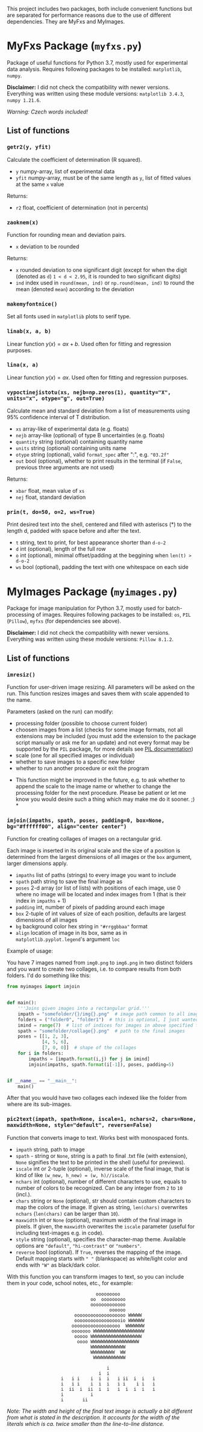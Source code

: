This project includes two packages, both include convenient functions but are separated for performance reasons due to the use of different dependencies. They are MyFxs and MyImages.

# MyFxs Package (`myfxs.py`)
Package of useful functions for Python 3.7, mostly used for experimental data analysis.
Requires following packages to be installed: `matplotlib`, `numpy`.

**Disclaimer:** I did not check the compatibility with newer versions. Everything was written using these module versions: `matplotlib 3.4.3`, `numpy 1.21.6`.

*Warning: Czech words included!*

## List of functions
### `getr2(y, yfit)`
Calculate the coefficient of determination (R squared).

- `y`    numpy-array, list of experimental data
- `yfit` numpy-array, must be of the same length as `y`, list of fitted values at the same `x` value

Returns:
- `r2`   float, coefficient of determination (not in percents)

### `zaoknem(x)`
Function for rounding mean and deviation pairs.

- `x` deviation to be rounded

Returns:
- `x` rounded deviation to one significant digit (except for when the digit (denoted as `d`)  `1 < d < 2.95`, it is rounded to two significant digits)
- `ind` index used in `round(mean, ind)` or `np.round(mean, ind)` to round the mean (denoted `mean`) according to the deviation

### `makemyfontnice()`
Set all fonts used in `matplotlib` plots to serif type.

### `linab(x, a, b)`
Linear function $y(x) = ax + b$. Used often for fitting and regression purposes.

### `lina(x, a)`
Linear function $y(x) = ax$. Used often for fitting and regression purposes.

### `vypoctinejistotu(xs, nejb=np.zeros(1), quantity="X", units="x", otype="g", out=True)`
Calculate mean and standard deviation from a list of measurements using 95% confidence interval of T distribution.
- `xs` array-like of experimental data (e.g. floats)
- `nejb` array-like (optional) of type B uncertainties (e.g. floats)
- `quantity` string (optional) containing quantity name
- `units` string (optional) containing units name
- `otype` string (optional), valid `format_spec` after ":", e.g. `"03.2f"`
- `out` bool (optional), whether to print results in the terminal (if `False`, previous three arguments are not used)

Returns: 
- `xbar` float, mean value of `xs`
- `nej` float, standard deviation

### `prin(t, do=50, o=2, ws=True)`
Print desired text into the shell, centered and filled with asteriscs (*) to the length d, padded with space before and after the text.
-  `t` string, text to print, for best appearance shorter than `d-o-2`
- `d` int (optional), length of the full row
- `o` int (optional), minimal offset/padding at the beggining when `len(t) > d-o-2`
- `ws` bool (optional), padding the text with one whitespace on each side


# MyImages Package (`myimages.py`)
Package for image manipulation for Python 3.7, mostly used for batch-processing of images.
Requires following packages to be installed: `os`, `PIL` (`Pillow`), `myfxs` (for dependencies see above).

**Disclaimer:** I did not check the compatibility with newer versions. Everything was written using these module versions: `Pillow 8.1.2`.

## List of functions
### `imresiz()`
Function for user-driven image resizing. All parameters will be asked on the run. This function resizes images and saves them with scale appended to the name.

Parameters (asked on the run) can modify:
- processing folder (possible to choose current folder)
- choosen images from a list (checks for some image formats, not all extensions may be included (you must add the extension to the package script manually or ask me for an update) and not every format may be supported by the `PIL` package, for more details see [PIL documentation](https://pillow.readthedocs.io/en/stable/handbook/image-file-formats.html))
- scale (one for all specified images or individual)
- whether to save images to a specific new folder
- whether to run another procedure or exit the program

* This function might be improved in the future, e.g. to ask whether to append the scale to the image name or whether to change the processing folder for the next procedure. Please be patient or let me know you would desire such a thing which may make me do it sooner. ;) *

### `imjoin(impaths, spath, poses, padding=0, box=None, bg="#ffffff00", align="center center")`
Function for creating collages of images on a rectangular grid. 

Each image is inserted in its original scale and the size of a position is determined from the largest dimensions of all images or the `box` argument, larger dimensions apply.

- `impaths` list of paths (strings) to every image you want to include
- `spath` path string to save the final image as
- `poses` 2-d array (or list of lists) with positions of each image, use 0 where
no image will be located and index images from 1 (that is their index in `impaths` + 1)
- `padding` int, number of pixels of padding around each image
- `box` 2-tuple of int values of size of each position, defaults are largest dimensions of all images
- `bg` background color hex string in `"#rrggbbaa"` format
- `align` location of image in its box, same as in `matplotlib.pyplot.legend`'s argument `loc`

Example of usage:

You have 7 images named from `img0.png` to `img6.png` in two distinct folders and you want to create two collages, i.e. to compare results from both folders. I'd do something like this:
```Python
from myimages import imjoin


def main():
    '''Joins given images into a rectangular grid.'''
    impath = "somefolder/{}/img{}.png"  # image path common to all images
    folders = ("folder0", "folder1")  # this is optional, I just wanted to do all at once
    imind = range(7)  # list of indices for images in above specified folders
    spath = "somefolder/collage{}.png"  # path to the final images
    poses = [[1, 2, 3], 
             [4, 5, 6], 
             [7, 0, 0]]  # shape of the collages
    for i in folders:
        impaths = [impath.format(i,j) for j in imind]
        imjoin(impaths, spath.format(i[-1]), poses, padding=5)


if __name__ == "__main__":
    main()

```
After that you would have two collages each indexed like the folder from where are its sub-images.

### `pic2text(impath, spath=None, iscale=1, nchars=2, chars=None, maxwidth=None, style="default", reverse=False)`
Function that converts image to text. Works best with monospaced fonts.

- `impath` string, path to image
- `spath` - string or `None`, string is a path to final .txt file (with extension), `None` signifies the text to be printed in the shell (useful for previews).
- `iscale` int or 2-tuple (optional), inverse scale of the final image, that is kind of like `(w_new, h_new) = (w, h)//iscale`.
- `nchars` int (optional), number of different characters to use, equals to number of colors to be recognized. Can be any integer from `2` to `10` (incl.).
- `chars` string or `None` (optional), str should contain custom characters to map the colors of the image. If given as string, `len(chars)` overwrites `nchars` (`len(chars)` can be larger than `10`).
- `maxwidth` int or `None` (optional), maximum width of the final image in pixels. If given, the `maxwidth` overwrites the `iscale` parameter (useful for including text-images e.g. in code).
- `style` string (optional), specifies the character-map theme. Available options are `"default"`, `"hi-contrast"` or `"numbers"`.
- `reverse` bool (optional). If `True`, reverses the mapping of the image. Default mapping starts with `" "` (blankspace) as white/light color and ends with `"W"` as black/dark color.

With this function you can transform images to text, so you can include them in your code, school notes, etc., for example:

```
                                 ooooooooo                                 
                               oo  ooooooooo                               
                               ooooooooooooo                               
                                      oooooo                               
                         ooooooooooooooooooo WWWWW                         
                         oooooooooooooooooio WWWWWW                        
                        oooooooooooooooooo  WWWWWWW                        
                        ooooooo WWWWWWWWWWWWWWWWWWW                        
                         ooooo WWWWWWWWWWWWWWWWWWW                         
                          oooo WWWWWWWWWWWWWWWWWW                          
                               WWWWWWWWWWWWW                               
                               WWWWWWWWW  WW                               
                                WWWWWWWWWWWW                               
                                                                           
                                     i                                     
                                  i  i                                     
                    i   i i    i  i  i   i ii  i  i   i                    
                    i   i i    i  i  i   i i    i i   i                    
                    i  ii  i  ii  i  i   i  i  i  i   i                    
                    i          i                                           
                    i       ii               
```
*Note: The width and height of the final text image is actually a bit different from what is stated in the description. It accounts for the width of the literals which is ca. twice smaller than the line-to-line distance.*



